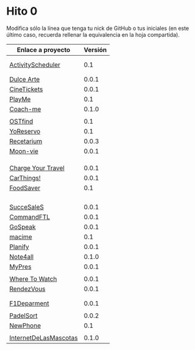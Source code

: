 # Hito 0

Modifica sólo la línea que tenga tu nick de GitHub o tus iniciales (en este
último caso, recuerda rellenar la equivalencia en la hoja compartida).

| Enlace a proyecto                                                                | Versión |
| -------------------------------------------------------------------------------- | ------- |
| <!-- Enlace de A M A M -->                                                       |         |
| <!-- Enlace de A A W P -->                                                       |         |
|[ActivityScheduler](https://github.com/khawla-k-banydomi/cloudcomputingrepo)      | 0.1     | 
| <!-- Enlace de B M A -->                                                         |         |
| <!-- Enlace de B A F H -->                                                       |         |
| [Dulce Arte](https://github.com/Kevincamp/Mi-Dulce-Arte)                         | 0.0.1   |
| [CineTickets](https://github.com/mcarmona99/CineTickets)                         | 0.0.1   |
| [PlayMe](https://github.com/Jumacasni/PlayMe)                                    | 0.1     |
| [Coach-me](https://github.com/guillecchm/coach-me)                               | 0.1.0   |
| <!-- Enlace de D L V H J L -->                                                   |         |
| [OSTfind](https://github.com/jlgallego99/OSTfind)                                | 0.1     |
| [YoReservo](https://github.com/migueg/CC-Proyecto-21-22)                         | 0.1     |
| [Recetarium](https://github.com/jcgq/MII_CC_UGR)                                 | 0.0.3   |
| [Moon-vie](https://github.com/LCinder/Moon-vie)                                  | 0.0.1   |
| <!-- Enlace de J M -->                                                           |         |
| <!-- Enlace de K Z -->                                                           |         |
| <!-- Enlace de L S A E -->                                                       |         |
| [Charge Your Travel](https://github.com/DomingoLopez/Charge-Your-Travel)         | 0.0.1   |
| [CarThings!](https://github.com/MenaBarrera/CC_21_22)                            | 0.0.1   |
| [FoodSaver](https://github.com/Mil4n0r/CC2021)                                   | 0.1     |
| <!-- Enlace de N M D -->                                                         |         |
| <!-- Enlace de N N -->                                                           |         |
| <!-- Enlace de O T M -->                                                         |         |
| <!-- Enlace de P S S L -->                                                       |         |
| [SucceSaleS](https://github.com/Samius1/SucceSaleS)                              | 0.0.1   |
| [CommandFTL](https://github.com/Anglepi/CommandFTL)                              | 0.0.1   |
| [GoSpeak](https://github.com/opolovynka/GoSpeak)                                 | 0.0.1   |
| [macime](https://github.com/soyjorgeprg/macime)                                  | 0.1     |
| [Planify](https://github.com/Palinkara/Planify)                                  | 0.0.1   |
| [Note4all](https://github.com/FernandoRoldan93/note4all)                         | 0.1.0   |
| [MyPres](https://github.com/JruizD16/CC-JR-2021)                                 | 0.0.1   |
| <!-- Enlace de S D L C J -->                                                     |         |
| [Where To Watch](https://github.com/Josalmer/where-to-watch)                     | 0.0.1   |
| [RendezVous](https://github.com/ajalba/rendezvous)                               | 0.0.1   |
| <!-- Enlace de S M C -->                                                         |         |
| <!-- Enlace de S V L E -->                                                       |         |
| [F1Deparment](https://github.com/Nastard/F1Deparment)                            | 0.0.1   |
| <!-- Enlace de T R C -->                                                         |         |
| [PadelSort](https://github.com/carlostorralba/padelSort)                         | 0.0.2   |
| [NewPhone](https://github.com/vtt0001/NewPhone)                                  | 0.1     |
| <!-- Enlace de ccvaillant1992 -->                                                |         |
| [InternetDeLasMascotas](https://github.com/ccvaillant1992/InternetDeLasMascotas) | 0.1.0   |
